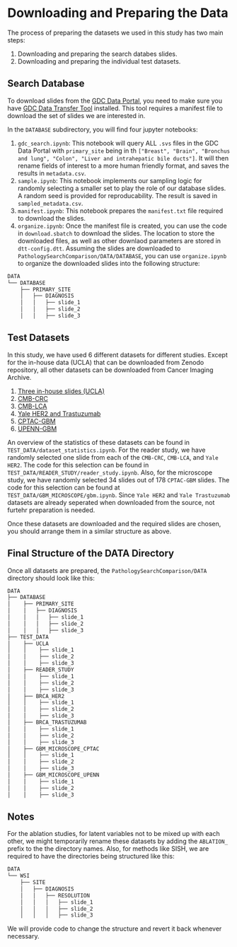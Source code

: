 # Downloading and Preparing the Data
The process of preparing the datasets we used in this study has two main steps:
1. Downloading and preparing the search databes slides.
2. Downloading and preparing the individual test datasets.

## Search Database
To download slides from the [GDC Data Portal](https://portal.gdc.cancer.gov/), you need to make sure you have [GDC Data Transfer Tool](https://gdc.cancer.gov/access-data/gdc-data-transfer-tool) installed. This tool requires a manifest file to download the set of slides we are interested in.

In the `DATABASE` subdirectory, you will find four jupyter notebooks:
1. `gdc_search.ipynb`: This notebook will query ALL `.svs` files in the GDC Data Portal with `primary_site` being in th `["Breast", "Brain", "Bronchus and lung", "Colon", "Liver and intrahepatic bile ducts"]`. It will then rename fields of interest to a more human friendly format, and saves the results in `metadata.csv`.
2. `sample.ipynb`: This notebook implements our sampling logic for randomly selecting a smaller set to play the role of our database slides. A random seed is provided for reproducability. The result is saved in `sampled_metadata.csv`.
3. `manifest.ipynb`: This notebook prepares the `manifest.txt` file required to download the slides.
4. `organize.ipynb`: Once the manifest file is created, you can use the code in `download.sbatch` to download the slides. The location to store the downloaded files, as well as other downlaod parameters are stored in `dtt-config.dtt`. Assuming the slides are downloaded to `PathologySearchComparison/DATA/DATABASE`, you can use `organize.ipynb` to organize the downloaded slides into the following structure:
```bash
DATA
└── DATABASE
    ├── PRIMARY_SITE
    │   ├── DIAGNOSIS
    │   │   ├── slide_1
    │   │   ├── slide_2
    │   │   ├── slide_3
```

## Test Datasets
In this study, we have used 6 different datasets for different studies. Except for the in-house data (UCLA) that can be downloaded from Zenodo repository, all other datasets can be downloaded from Cancer Imaging Archive.
1. [Three in-house slides (UCLA)](https://zenodo.org/records/10835156)
2. [CMB-CRC](https://wiki.cancerimagingarchive.net/pages/viewpage.action?pageId=93257955)
3. [CMB-LCA](https://wiki.cancerimagingarchive.net/pages/viewpage.action?pageId=93258420)
4. [Yale HER2 and Trastuzumab](https://wiki.cancerimagingarchive.net/pages/viewpage.action?pageId=119702524)
5. [CPTAC-GBM](https://wiki.cancerimagingarchive.net/pages/viewpage.action?pageId=30671232)
6. [UPENN-GBM](https://wiki.cancerimagingarchive.net/pages/viewpage.action?pageId=70225642)

An overview of the statistics of these datasets can be found in `TEST_DATA/dataset_statistics.ipynb`. For the reader study, we have randomly selected one slide from each of the `CMB-CRC`, `CMB-LCA`, and `Yale HER2`. The code for this selection can be found in `TEST_DATA/READER_STUDY/reader_study.ipynb`. Also, for the microscope study, we have randomly selected 34 slides out of 178 `CPTAC-GBM` slides. The code for this selection can be found at `TEST_DATA/GBM_MICROSCOPE/gbm.ipynb`. Since `Yale HER2` and `Yale Trastuzumab` datasets are already seperated when downloaded from the source, not furtehr preparation is needed.

Once these datasets are downloaded and the required slides are chosen, you should arrange them in a similar structure as above.

## Final Structure of the DATA Directory
Once all datasets are prepared, the `PathologySearchComparison/DATA` directory should look like this:
```bash
DATA
├── DATABASE
│    ├── PRIMARY_SITE
│    │   ├── DIAGNOSIS
│    │   │   ├── slide_1
│    │   │   ├── slide_2
│    │   │   ├── slide_3
├── TEST_DATA
│    ├── UCLA
│    │    ├── slide_1
│    │    ├── slide_2
│    │    ├── slide_3
│    ├── READER_STUDY
│    │    ├── slide_1
│    │    ├── slide_2
│    │    ├── slide_3
│    ├── BRCA_HER2
│    │    ├── slide_1
│    │    ├── slide_2
│    │    ├── slide_3
│    ├── BRCA_TRASTUZUMAB
│    │    ├── slide_1
│    │    ├── slide_2
│    │    ├── slide_3
│    ├── GBM_MICROSCOPE_CPTAC
│    │    ├── slide_1
│    │    ├── slide_2
│    │    ├── slide_3
│    ├── GBM_MICROSCOPE_UPENN
│    │    ├── slide_1
│    │    ├── slide_2
│    │    ├── slide_3
```

## Notes
For the ablation studies, for latent variables not to be mixed up with each other, we might temporarily rename these datasets by adding the `ABLATION_` prefix to the the directory names. Also, for methods like SISH, we are required to have the directories being structured like this:
```bash
DATA
└── WSI
    ├── SITE
    │   ├── DIAGNOSIS
    │   │   ├── RESOLUTION
    │   │   │   ├── slide_1
    │   │   │   ├── slide_2
    │   │   │   ├── slide_3
```
We will provide code to change the structure and revert it back whenever necessary.